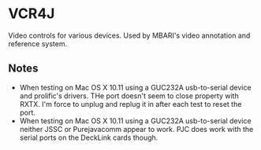 # VCR4J

Video controls for various devices. Used by MBARI's video annotation and reference system.


## Notes

- When testing on Mac OS X 10.11 using a GUC232A usb-to-serial device and prolific's drivers. THe port doesn't seem to close property with RXTX. I'm force to unplug and replug it in after each test to reset the port.
- When testing on Mac OS X 10.11 using a GUC232A usb-to-serial device neither JSSC or Purejavacomm appear to work. PJC does work with the serial ports on the DeckLink cards though.
